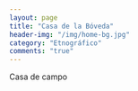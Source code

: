 ```yaml
---
layout: page
title: "Casa de la Bóveda"
header-img: "/img/home-bg.jpg"
category: "Etnográfico"
comments: "true"
---
```



Casa de campo





